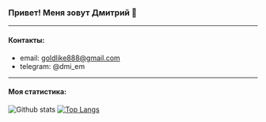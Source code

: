 ### Привет! Меня зовут Дмитрий 👋

---

#### Контакты:

* email: goldlike888@gmail.com
* telegram: @dmi_em

---

#### Моя статистика:

![Github stats](https://github-readme-stats.vercel.app/api?username=BBergsJ&hide=stars,prs,issues,contribs)
[![Top Langs](https://github-readme-stats.vercel.app/api/top-langs/?username=BBergsJ&layout=compact)](https://github.com/BBergsJ/github-readme-stats)

<!--
**BBergsJ/BBergsJ** is a ✨ _special_ ✨ repository because its `README.md` (this file) appears on your GitHub profile.

Here are some ideas to get you started:

- 🔭 I’m currently working on ...
- 🌱 I’m currently learning ...
- 👯 I’m looking to collaborate on ...
- 🤔 I’m looking for help with ...
- 💬 Ask me about ...
- 📫 How to reach me: ...
- 😄 Pronouns: ...
- ⚡ Fun fact: ...
-->
